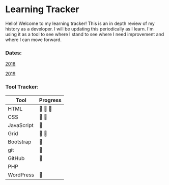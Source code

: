# Learning Tracker

Hello! Welcome to my learning tracker! This is an in depth review of my history as a developer. I will be updating this periodically as I learn. I'm using it as a tool to see where I stand to see where I need improvement and where I can move forward.

### Dates:

[2018](Dates/2018.md)

[2019](Dates/2019.md)

### Tool Tracker:

 Tool              | Progress  
 ----------------- | -------
 HTML              | :high_heel: :high_heel: :high_heel: 
 CSS               | :high_heel: :high_heel:           
 JavaScript        | :high_heel:   
 Grid | :high_heel: :high_heel: 
 Bootstrap | :high_heel: 
 git | :high_heel:
 GitHub | :high_heel:
 PHP | 
 WordPress | :high_heel:







